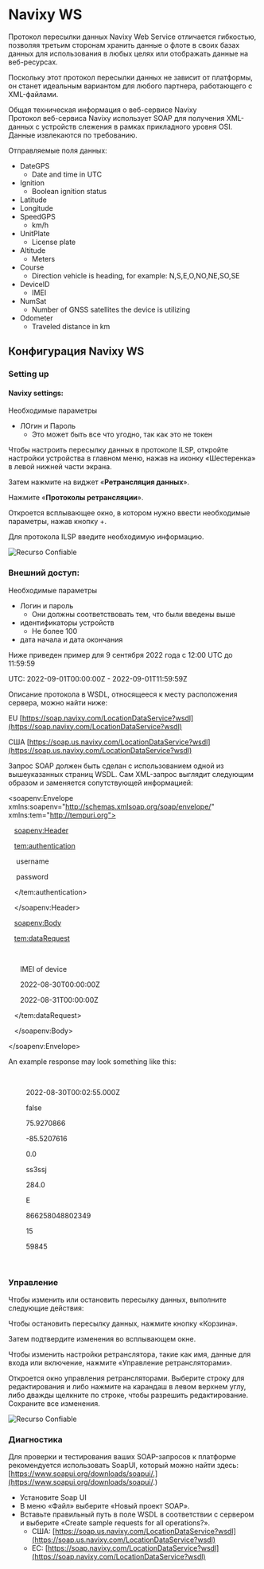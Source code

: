 # Navixy WS

Протокол пересылки данных Navixy Web Service отличается гибкостью, позволяя третьим сторонам хранить данные о флоте в своих базах данных для использования в любых целях или отображать данные на веб-ресурсах.

Поскольку этот протокол пересылки данных не зависит от платформы, он станет идеальным вариантом для любого партнера, работающего с XML-файлами.

Общая техническая информация о веб-сервисе Navixy  
Протокол веб-сервиса Navixy использует SOAP для получения XML-данных с устройств слежения в рамках прикладного уровня OSI. Данные извлекаются по требованию.

Отправляемые поля данных:

- DateGPS
  - Date and time in UTC
- Ignition
  - Boolean ignition status
- Latitude
- Longitude
- SpeedGPS
  - km/h
- UnitPlate
  - License plate
- Altitude
  - Meters
- Course
  - Direction vehicle is heading, for example: N,S,E,O,NO,NE,SO,SE
- DeviceID
  - IMEI
- NumSat
  - Number of GNSS satellites the device is utilizing
- Odometer
  - Traveled distance in km

## Конфигурация Navixy WS

### Setting up

#### Navixy settings:

Необходимые параметры

- ЛОгин и Пароль
  - Это может быть все что угодно, так как это не токен

Чтобы настроить пересылку данных в протоколе ILSP, откройте настройки устройства в главном меню, нажав на иконку «Шестеренка» в левой нижней части экрана.

Затем нажмите на виджет «**Ретрансляция данных**».

Нажмите «**Протоколы ретрансляции**».

Откроется всплывающее окно, в котором нужно ввести необходимые параметры, нажав кнопку +.

Для протокола ILSP введите необходимую информацию.

![Recurso Confiable](https://www.navixy.com/wp-content/uploads/2022/10/pasted-image-0-4-600x112.png)

### Внешний доступ:

Необходимые параметры

- Логин и пароль
  - Они должны соответствовать тем, что были введены выше
- идентификаторы устройств
  - Не более 100
- дата начала и дата окончания

Ниже приведен пример для 9 сентября 2022 года с 12:00 UTC до 11:59:59

UTC: 2022-09-01T00:00:00Z - 2022-09-01T11:59:59Z

Описание протокола в WSDL, относящееся к месту расположения сервера, можно найти ниже:

EU [https://soap.navixy.com/LocationDataService?wsdl](https://soap.navixy.com/LocationDataService?wsdl)

США [https://soap.us.navixy.com/LocationDataService?wsdl](https://soap.us.navixy.com/LocationDataService?wsdl)

Запрос SOAP должен быть сделан с использованием одной из вышеуказанных страниц WSDL. Сам XML-запрос выглядит следующим образом и заменяется сопутствующей информацией:

<soapenv:Envelope xmlns:soapenv="http://schemas.xmlsoap.org/soap/envelope/" xmlns:tem="http://tempuri.org">

   [soapenv:Header](#)

   [tem:authentication](#)

    <login>username</login>

    <password>password</password>

   </tem:authentication>

   </soapenv:Header>

   [soapenv:Body](#)

   [tem:dataRequest](#)

      <!--1 to 100 repetitions:-->

      <deviceIds>IMEI of device</deviceIds>

      <startDate>2022-08-30T00:00:00Z</startDate>

      <endDate>2022-08-31T00:00:00Z</endDate>

   </tem:dataRequest>

   </soapenv:Body>

</soapenv:Envelope>

An example response may look something like this:

      <result>

         <dateGps>2022-08-30T00:02:55.000Z</dateGps>

         <ignition>false</ignition>

         <latitude>75.9270866</latitude>

         <longitude>-85.5207616</longitude>

         <speedGps>0.0</speedGps>

         <unitPlate>ss3ssj</unitPlate>

         <altitude>284.0</altitude>

         <course>E</course>

         <deviceId>866258048802349</deviceId>

         <numSat>15</numSat>

         <odometer>59845</odometer>

      </result>

### Управление

Чтобы изменить или остановить пересылку данных, выполните следующие действия:

Чтобы остановить пересылку данных, нажмите кнопку «Корзина».

Затем подтвердите изменения во всплывающем окне.

Чтобы изменить настройки ретранслятора, такие как имя, данные для входа или включение, нажмите «Управление ретрансляторами».

Откроется окно управления ретрансляторами. Выберите строку для редактирования и либо нажмите на карандаш в левом верхнем углу, либо дважды щелкните по строке, чтобы разрешить редактирование. Сохраните все изменения.

![Recurso Confiable](https://www.navixy.com/wp-content/uploads/2022/10/pasted-image-0-1-2-600x106.png)

### Диагностика

Для проверки и тестирования ваших SOAP-запросов к платформе рекомендуется использовать SoapUI, который можно найти здесь: [https://www.soapui.org/downloads/soapui/.](https://www.soapui.org/downloads/soapui/.)

- Установите Soap UI
- В меню «Файл» выберите «Новый проект SOAP».
- Вставьте правильный путь в поле WSDL в соответствии с сервером и выберите «Create sample requests for all operations?».
  - США: [https://soap.us.navixy.com/LocationDataService?wsdl](https://soap.us.navixy.com/LocationDataService?wsdl)
  - ЕС: [https://soap.navixy.com/LocationDataService?wsdl](https://soap.navixy.com/LocationDataService?wsdl)